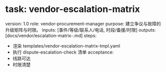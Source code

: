 # task: vendor-escalation-matrix

version: 1.0
role: vendor-procurement-manager
purpose: 建立争议与故障的升级矩阵与时限。
inputs: [事件/等级/联系人/电话, 时段/备援/时限]
outputs: [docs/vendor/escalation-matrix-<vendor>.md]
steps:

- 渲染 templates/vendor-escalation-matrix-tmpl.yaml
- 执行 dispute-escalation-check 清单
  acceptance:
- 线路可达
- 时限清楚
